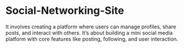 # Social-Networking-Site
It involves creating a platform where users can manage profiles, share posts, and interact with others. It’s about building a mini social media platform with core features like posting, following, and user interaction.
